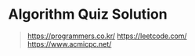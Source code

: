 Algorithm Quiz Solution
==
>https://programmers.co.kr/
>https://leetcode.com/
>https://www.acmicpc.net/